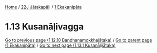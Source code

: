 
[Home](/) / [22J Jātakapāḷi](../../22J.md) / [1 Ekakanipāta](../1.md)

# 1.13 Kusanāḷivagga


[Go to previous page (1.12.10 Bandhanamokkhajātaka)](1.12/1.12.10.md) / [Go to parent page (1 Ekakanipāta)](../1.md) / [Go to next page (1.13.1 Kusanāḷijātaka)](1.13/1.13.1.md)


